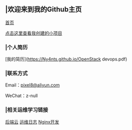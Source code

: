 ## |欢迎来到我的Github主页

[首页](https://ny4nts.github.io/) 

[点击这里查看我创建的小项目](https://github.com/Ny4nts/)


### |个人简历
[我的简历](https://Ny4nts.github.io/OpenStack devops.pdf)



### |联系方式
Email：pixel8@aliyun.com

WeChat：z-null


### |相关运维学习链接
[后端云](https://www.backendcloud.cn)
[运维日志](https://www.centos.bz)
[Nginx开发](http://tengine.taobao.org/book/index.html
)
